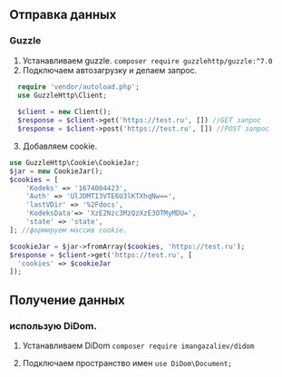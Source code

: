 ## Отправка данных
### Guzzle
1. Устанавливаем guzzle. `composer require guzzlehttp/guzzle:^7.0`
2. Подключаем автозагрузку и делаем запрос.
```php
  require 'vendor/autoload.php';
  use GuzzleHttp\Client;
  
  $client = new Client();
  $response = $client->get('https://test.ru', []) //GET запрос
  $response = $client->post('https://test.ru', []) //POST запрос
```
3. Добавляем cookie. 
```php
use GuzzleHttp\Cookie\CookieJar;
$jar = new CookieJar();
$cookies = [
    'Kodeks' => '1674004423',
    'Auth' => 'UlJDMTI3VTE6U3lKTXhqNw==',
    'lastVDir' => '%2Fdocs',
    'KodeksData'=> 'XzE2Nzc3MzQzXzE3OTMyMDU=',
    'state' => 'state',
]; //формируем массив cookie.

$cookieJar = $jar->fromArray($cookies, 'https://test.ru');
$response = $client->get('https://test.ru', [
  'cookies' => $cookieJar
]);

```
## Получение данных

### использую DiDom.
1. Устанавливаем DiDom `composer require imangazaliev/didom`

2. Подключаем пространство имен `use DiDom\Document;`
